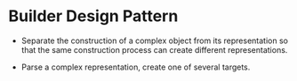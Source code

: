 # Builder Design Pattern

  * Separate the construction of a complex object from its representation so that the same 
    construction process can create different representations.
    
  * Parse a complex representation, create one of several targets.
